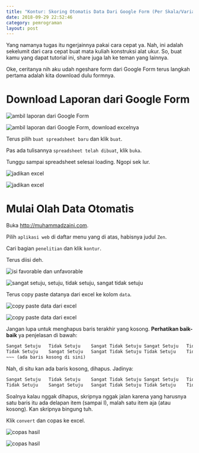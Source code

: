 ```yaml
---
title: "Kontur: Skoring Otomatis Data Dari Google Form (Per Skala/Variabel)"
date: 2018-09-29 22:52:46
category: pemrograman
layout: post
---
```


Yang namanya tugas itu ngerjainnya pakai cara cepat ya. Nah, ini adalah sekelumit dari cara cepat buat mata kuliah konstruksi alat ukur. So, buat kamu yang dapat tutorial ini, share juga lah ke teman yang lainnya.

Oke, ceritanya nih aku udah ngeshare form dari Google Form terus langkah pertama adalah kita download dulu formnya.

# Download Laporan dari Google Form

![ambil laporan dari Google Form](/gambar/kontur/ambil-form-1.png)

![ambil laporan dari Google Form, download excelnya](/gambar/kontur/ambil-form-2.png)

Terus pilih `buat spreadsheet baru` dan klik `buat`.

Pas ada tulisannya `spreadsheet telah dibuat`, klik `buka`.

Tunggu sampai spreadsheet selesai loading. Ngopi sek lur.

![jadikan excel](/gambar/kontur/jadikan-excel.png)

![jadikan excel](/gambar/kontur/penampakan-excel.png)

# Mulai Olah Data Otomatis

Buka http://muhammadzaini.com.

Pilih `aplikasi web` di daftar menu yang di atas, habisnya judul `Zen`.

Cari bagian `penelitian` dan klik `kontur`.

Terus diisi deh.

![isi favorable dan unfavorable](/gambar/kontur/fav.png)

![sangat setuju, setuju, tidak setuju, sangat tidak setuju](/gambar/kontur/ss-s-ts-sts.png)

Terus copy paste datanya dari excel ke kolom `data`.

![copy paste data dari excel](/gambar/kontur/copas.png)

![copy paste data dari excel](/gambar/kontur/copas-target.png)

Jangan lupa untuk menghapus baris terakhir yang kosong. **Perhatikan baik-baik** ya penjelasan di bawah:

```html
Sangat Setuju	Tidak Setuju	Sangat Tidak Setuju	Sangat Setuju	Tidak Setuju	Sangat Setuju	Tidak Setuju	Sangat Tidak Setuju
Tidak Setuju	Sangat Setuju	Sangat Tidak Setuju	Tidak Setuju	Tidak Setuju	Sangat Setuju	Setuju	Tidak Setuju
~~~ (ada baris kosong di sini)
```

Nah, di situ kan ada baris kosong, dihapus. Jadinya:

```html
Sangat Setuju	Tidak Setuju	Sangat Tidak Setuju	Sangat Setuju	Tidak Setuju	Sangat Setuju	Tidak Setuju	Sangat Tidak Setuju
Tidak Setuju	Sangat Setuju	Sangat Tidak Setuju	Tidak Setuju	Tidak Setuju	Sangat Setuju	Setuju	Tidak Setuju ~~~ (ini akhir teks. Nggak ada baris kosong atau enter lagi)
```

Soalnya kalau nggak dihapus, skripnya nggak jalan karena yang harusnya satu baris itu ada delapan item (sampai I), malah satu item aja (atau kosong). Kan skripnya bingung tuh.

Klik `convert` dan copas ke excel.

![copas hasil](/gambar/kontur/copas-hasil.png)

![copas hasil](/gambar/kontur/copas-hasil-excel.png)